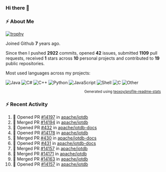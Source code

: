 ### Hi there 👋

### :zap: About Me

[![trophy](https://github-profile-trophy.vercel.app/?username=HTHou&theme=onedark)](https://github.com/ryo-ma/github-profile-trophy)
   
Joined Github **7** years ago.

Since then I pushed **2922** commits, opened **42** issues, submitted **1109** pull requests, received **1** stars across **10** personal projects and contributed to **19** public repositories.

Most used languages across my projects:

![Java](https://img.shields.io/static/v1?style=flat-square&label=%E2%A0%80&color=555&labelColor=%23b07219&message=Java%EF%B8%B189.6%25)
![C#](https://img.shields.io/static/v1?style=flat-square&label=%E2%A0%80&color=555&labelColor=%23178600&message=C%23%EF%B8%B13.9%25)
![C++](https://img.shields.io/static/v1?style=flat-square&label=%E2%A0%80&color=555&labelColor=%23f34b7d&message=C%2B%2B%EF%B8%B12.7%25)
![Python](https://img.shields.io/static/v1?style=flat-square&label=%E2%A0%80&color=555&labelColor=%233572A5&message=Python%EF%B8%B10.7%25)
![JavaScript](https://img.shields.io/static/v1?style=flat-square&label=%E2%A0%80&color=555&labelColor=%23f1e05a&message=JavaScript%EF%B8%B10.5%25)
![Shell](https://img.shields.io/static/v1?style=flat-square&label=%E2%A0%80&color=555&labelColor=%2389e051&message=Shell%EF%B8%B10.4%25)
![C](https://img.shields.io/static/v1?style=flat-square&label=%E2%A0%80&color=555&labelColor=%23555555&message=C%EF%B8%B10.4%25)
![Other](https://img.shields.io/static/v1?style=flat-square&label=%E2%A0%80&color=555&labelColor=%23ededed&message=Other%EF%B8%B11.4%25)

<p align="right"><sub>Generated using <a href="https://github.com/marketplace/actions/profile-readme-stats">teoxoy/profile-readme-stats</a></sub></p>


<!--![](https://github.com/HTHou/HTHou/blob/output/github-contribution-grid-snake.svg)-->

<!--![Haonan Hou's github stats](https://github-readme-stats.vercel.app/api?username=HTHou&count_private=true&show_icons=true&theme=onedark)-->

<!--![Haonan Hou's wakatime stats](https://github-readme-stats.vercel.app/api/wakatime?username=HTHou&layout=compact&theme=onedark)-->

<!--![Top Langs](https://github-readme-stats.vercel.app/api/top-langs/?username=HTHou&theme=onedark&layout=compact)-->

### :zap: Recent Activity
<!--START_SECTION:activity-->
1. 💪 Opened PR [#14197](https://github.com/apache/iotdb/pull/14197) in [apache/iotdb](https://github.com/apache/iotdb)
2. 🎉 Merged PR [#14194](https://github.com/apache/iotdb/pull/14194) in [apache/iotdb](https://github.com/apache/iotdb)
3. 💪 Opened PR [#432](https://github.com/apache/iotdb-docs/pull/432) in [apache/iotdb-docs](https://github.com/apache/iotdb-docs)
4. 💪 Opened PR [#14178](https://github.com/apache/iotdb/pull/14178) in [apache/iotdb](https://github.com/apache/iotdb)
5. 🎉 Merged PR [#430](https://github.com/apache/iotdb-docs/pull/430) in [apache/iotdb-docs](https://github.com/apache/iotdb-docs)
6. 💪 Opened PR [#431](https://github.com/apache/iotdb-docs/pull/431) in [apache/iotdb-docs](https://github.com/apache/iotdb-docs)
7. 🎉 Merged PR [#14157](https://github.com/apache/iotdb/pull/14157) in [apache/iotdb](https://github.com/apache/iotdb)
8. 🎉 Merged PR [#14171](https://github.com/apache/iotdb/pull/14171) in [apache/iotdb](https://github.com/apache/iotdb)
9. 🎉 Merged PR [#14163](https://github.com/apache/iotdb/pull/14163) in [apache/iotdb](https://github.com/apache/iotdb)
10. 💪 Opened PR [#14157](https://github.com/apache/iotdb/pull/14157) in [apache/iotdb](https://github.com/apache/iotdb)
<!--END_SECTION:activity-->

<!--
**HTHou/HTHou** is a ✨ _special_ ✨ repository because its `README.md` (this file) appears on your GitHub profile.

Here are some ideas to get you started:

- 🔭 I’m currently working on ...
- 🌱 I’m currently learning ...
- 👯 I’m looking to collaborate on ...
- 🤔 I’m looking for help with ...
- 💬 Ask me about ...
- 📫 How to reach me: ...
- 😄 Pronouns: ...
- ⚡ Fun fact: ...
-->
